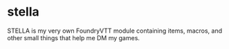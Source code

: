 # stella
STELLA is my very own FoundryVTT module containing items, macros, and other small things that help me DM my games.
